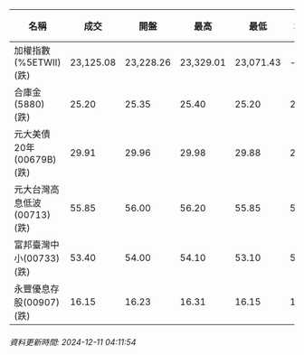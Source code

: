 | 名稱 | 成交 | 開盤 | 最高 | 最低 | 均價 | 成交金額(億) | 昨收 | 漲跌幅 | 漲跌 | 總量 | 昨量 | 振幅 |
| -------- | -------- | -------- | -------- |-------- | -------- | -------- |-------- |-------- |-------- | -------- | -------- |-------- |
|加權指數(%5ETWII) (跌)|23,125.08|23,228.26|23,329.01|23,071.43|-|3,435.89|23,273.25|0.64%|148.17|6,727,819|0|1.11%|
|合庫金(5880) (跌)|25.20|25.35|25.40|25.20|25.26|1.81|25.30|0.40%|0.10|7,151|6,708|0.79%|
|元大美債20年(00679B) (跌)|29.91|29.96|29.98|29.88|29.92|12.66|30.19|0.93%|0.28|42,295|58,346|0.33%|
|元大台灣高息低波(00713) (跌)|55.85|56.00|56.20|55.85|55.98|8.07|55.90|0.09%|0.05|14,415|12,587|0.63%|
|富邦臺灣中小(00733) (跌)|53.40|54.00|54.10|53.10|53.37|0.346|53.90|0.93%|0.50|649|942|1.86%|
|永豐優息存股(00907) (跌)|16.15|16.23|16.31|16.15|16.22|0.445|16.23|0.49%|0.08|2,743|6,303|0.99%|
###### 資料更新時間: 2024-12-11 04:11:54